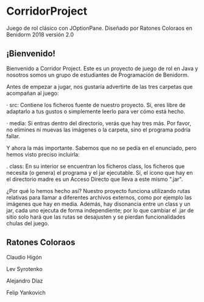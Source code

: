 # CorridorProject
Juego de rol clásico con JOptionPane. 
Diseñado por Ratones Coloraos en Benidorm 2018
versión 2.0

## ¡Bienvenido!

Bienvenido a Corridor Project. Este es un proyecto de juego de rol en Java y
nosotros somos un grupo de estudiantes de Programación de Benidorm.

Antes de empezar a jugar, nos gustaría advertirte de las tres carpetas que acompañan al
juego:

· src: Contiene los ficheros fuente de nuestro proyecto. Sí, eres libre de adaptarlo a tus
gustos o simplemente leerlo para ver cómo está hecho. 

· media: Si entras dentro del directorio, verás que hay tres más. Por favor, no elimines ni muevas las
imágenes o la carpeta, sino el programa podría fallar. 

Y ahora la más importante. Sabemos que no se pedía en el enunciado, pero hemos visto preciso incluirla:

. class: En su interior se encuentran los ficheros class, los ficheros que necesita (o genera) el programa
y el jar ejecutable. Sí, el icono que hay en el directorio madre es un Acceso Directo que lleva a este 
mismo ".jar". 

¿Por qué lo hemos hecho así? Nuestro proyecto funciona utilizando rutas relativas para llamar
a diferentes archivos externos, como por ejemplo las imágenes que hay en media. Además, hay disonancia 
entre un class y un jar, cada uno ejecuta de forma independiente; por lo que cambiar el
.jar de sitio solo hará que las rutas se desajusten y se pierdan funcionalidades chulas del juego. 


## Ratones Coloraos

Claudio Higón

Lev Syrotenko

Alejandro Díaz

Felip Yankovich
